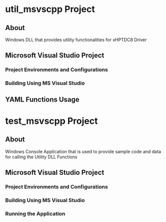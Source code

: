 
# util_msvscpp Project
## About
Windows DLL that provides utility functionalities for xHPTDC8 Driver
## Microsoft Visual Studio Project 
### Project Environments and Configurations
### Building Using MS Visual Studio
## YAML Functions Usage

# test_msvscpp Project
## About
Windows Console Application that is used to provide sample code and data for calling the Utility DLL Functions
## Microsoft Visual Studio Project 
### Project Environments and Configurations
### Building Using MS Visual Studio
### Running the Application
